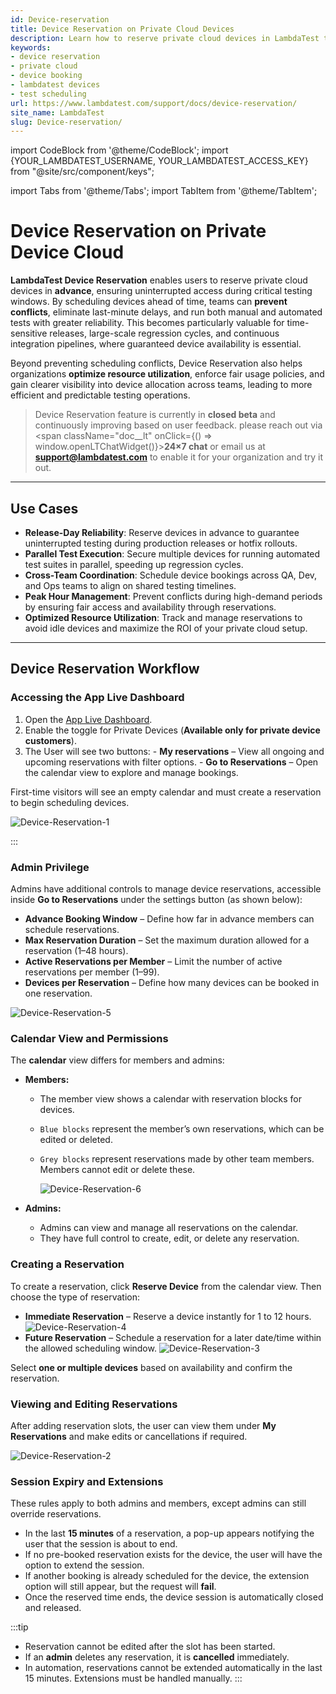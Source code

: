 ```yaml
---
id: Device-reservation
title: Device Reservation on Private Cloud Devices
description: Learn how to reserve private cloud devices in LambdaTest to ensure uninterrupted testing, fair access, and conflict-free usage across your team.
keywords: 
- device reservation
- private cloud
- device booking
- lambdatest devices
- test scheduling
url: https://www.lambdatest.com/support/docs/device-reservation/
site_name: LambdaTest
slug: Device-reservation/
---
```

import CodeBlock from '@theme/CodeBlock';
import {YOUR_LAMBDATEST_USERNAME, YOUR_LAMBDATEST_ACCESS_KEY} from "@site/src/component/keys";

import Tabs from '@theme/Tabs';
import TabItem from '@theme/TabItem';

<script type="application/ld+json"
      dangerouslySetInnerHTML={{ __html: JSON.stringify({
       "@context": "https://schema.org",
        "@type": "BreadcrumbList",
        "itemListElement": [{
          "@type": "ListItem",
          "position": 1,
          "name": "Home",
          "item": "https://www.lambdatest.com"
        },{
          "@type": "ListItem",
          "position": 2,
          "name": "Support",
          "item": "https://www.lambdatest.com/support/docs/"
        },{
          "@type": "ListItem",
          "position": 3,
          "name": "Python With Appium",
          "item": "https://www.lambdatest.com/support/docs/appium-python/"
        }]
      })
    }}
></script>

# Device Reservation on Private Device Cloud

**LambdaTest Device Reservation** enables users to reserve private cloud devices in **advance**, ensuring uninterrupted access during critical testing windows. By scheduling devices ahead of time, teams can **prevent conflicts**, eliminate last-minute delays, and run both manual and automated tests with greater reliability. This becomes particularly valuable for time-sensitive releases, large-scale regression cycles, and continuous integration pipelines, where guaranteed device availability is essential.

Beyond preventing scheduling conflicts, Device Reservation also helps organizations **optimize resource utilization**, enforce fair usage policies, and gain clearer visibility into device allocation across teams, leading to more efficient and predictable testing operations.

> Device Reservation feature is currently in **closed beta** and continuously improving based on user feedback. please reach out via <span className="doc__lt" onClick={() => window.openLTChatWidget()}>**24×7 chat**</span> or email us at **support@lambdatest.com** to enable it for your organization and try it out.
---

## Use Cases 

- **Release-Day Reliability**: Reserve devices in advance to guarantee uninterrupted testing during production releases or hotfix rollouts.  
- **Parallel Test Execution**: Secure multiple devices for running automated test suites in parallel, speeding up regression cycles.  
- **Cross-Team Coordination**: Schedule device bookings across QA, Dev, and Ops teams to align on shared testing timelines.  
- **Peak Hour Management**: Prevent conflicts during high-demand periods by ensuring fair access and availability through reservations.  
- **Optimized Resource Utilization**: Track and manage reservations to avoid idle devices and maximize the ROI of your private cloud setup.

---
## Device Reservation Workflow 

### Accessing the App Live Dashboard
1. Open the [App Live Dashboard](https://applive.lambdatest.com/app).
2. Enable the toggle for Private Devices (**Available only for private device customers**).
3. The User will see two buttons:
        - **My reservations** – View all ongoing and upcoming reservations with filter options.
        - **Go to Reservations** – Open the calendar view to explore and manage bookings.

First-time visitors will see an empty calendar and must create a reservation to begin scheduling devices.

![Device-Reservation-1](../assets/images/real-device-app-testing/Device-Reservations/Device-Reservation1.png)

:::

### Admin Privilege

Admins have additional controls to manage device reservations, accessible inside **Go to Reservations** under the settings button (as shown below):

- **Advance Booking Window** – Define how far in advance members can schedule reservations.
- **Max Reservation Duration** – Set the maximum duration allowed for a reservation (1–48 hours).
- **Active Reservations per Member** – Limit the number of active reservations per member (1–99).
- **Devices per Reservation** – Define how many devices can be booked in one reservation.

![Device-Reservation-5](../assets/images/real-device-app-testing/Device-Reservations/Device-Reservation5.png)

### Calendar View and Permissions

The **calendar** view differs for members and admins:

- **Members:**
  - The member view shows a calendar with reservation blocks for devices.
  - `Blue blocks` represent the member’s own reservations, which can be edited or deleted.
  - `Grey blocks` represent reservations made by other team members. Members cannot edit or delete these.

     ![Device-Reservation-6](../assets/images/real-device-app-testing/Device-Reservations/Device-reservations-User.png)

- **Admins:**
  - Admins can view and manage all reservations on the calendar.
  - They have full control to create, edit, or delete any reservation.

### Creating a Reservation

To create a reservation, click **Reserve Device** from the calendar view. Then choose the type of reservation:

- **Immediate Reservation** – Reserve a device instantly for 1 to 12 hours.
   ![Device-Reservation-4](../assets/images/real-device-app-testing/Device-Reservations/Device-Reservation4.png)
- **Future Reservation** – Schedule a reservation for a later date/time within the allowed scheduling window.
   ![Device-Reservation-3](../assets/images/real-device-app-testing/Device-Reservations/Device-Reservation3.png)

Select **one or multiple devices** based on availability and confirm the reservation.

### Viewing and Editing Reservations

After adding reservation slots, the user can view them under **My Reservations** and make edits or cancellations if required.

![Device-Reservation-2](../assets/images/real-device-app-testing/Device-Reservations/.Device-Reservation2.png)

### Session Expiry and Extensions

These rules apply to both admins and members, except admins can still override reservations.

- In the last **15 minutes** of a reservation, a pop-up appears notifying the user that the session is about to end.
- If no pre-booked reservation exists for the device, the user will have the option to extend the session.
- If another booking is already scheduled for the device, the extension option will still appear, but the request will **fail**.
- Once the reserved time ends, the device session is automatically closed and released.

:::tip
- Reservation cannot be edited after the slot has been started.
- If an **admin** deletes any reservation, it is **cancelled** immediately.
- In automation, reservations cannot be extended automatically in the last 15 minutes. Extensions must be handled manually.
:::